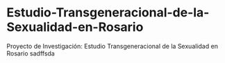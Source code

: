 # Estudio-Transgeneracional-de-la-Sexualidad-en-Rosario
Proyecto de Investigación: Estudio Transgeneracional de la Sexualidad en Rosario
sadffsda
